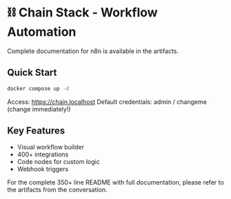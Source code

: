 # ⛓️ Chain Stack - Workflow Automation

Complete documentation for n8n is available in the artifacts.

## Quick Start

```bash
docker compose up -d
```

Access: https://chain.localhost
Default credentials: admin / changeme (change immediately!)

## Key Features
- Visual workflow builder
- 400+ integrations
- Code nodes for custom logic
- Webhook triggers

For the complete 350+ line README with full documentation,
please refer to the artifacts from the conversation.

